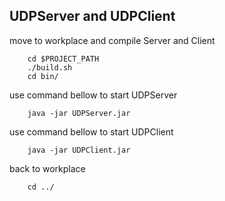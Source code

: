 ## UDPServer and UDPClient
move to workplace and compile Server and Client
```aidl
    cd $PROJECT_PATH 
    ./build.sh
    cd bin/
```

use command bellow to start UDPServer
```aidl
    java -jar UDPServer.jar 
```

use command bellow to start UDPClient
```aidl
    java -jar UDPClient.jar

```
back to workplace
```aidl
    cd ../
```

    
    
